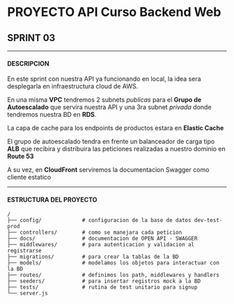 # PROYECTO API Curso Backend Web

## SPRINT 03
___

#### DESCRIPCION

En este sprint con nuestra API ya funcionando en local, la idea sera desplegarla en infraestructura cloud de AWS.

En una misma **VPC** tendremos 2 subnets *publicas* para el **Grupo de Autoescalado** que servira nuestra API y una 3ra subnet *privada* donde tendremos nuestra BD en **RDS**. 

La capa de cache para los endpoints de productos estara en **Elastic Cache**

El grupo de autoescalado tendra en frente un balanceador de carga tipo **ALB** que recibira y distribuira las peticiones realizadas a nuestro dominio en **Route 53**

A su vez, en **CloudFront** serviremos la documentacion Swagger como cliente estatico
___

#### ESTRUCTURA DEL PROYECTO

```
/
├── config/             # configuracion de la base de datos dev-test-prod
├── controllers/        # como se manejara cada peticion
├── docs/               # documentacion de OPEN API - SWAGGER
├── middlewares/        # para autenticacion y validacion al registrarse
├── migrations/         # para crear la tablas de la BD
├── models/             # modelamos los objetos para interactuar con la BD
├── routes/             # definimos los path, middlewares y handlers 
├── seeders/            # para insertar registros mock a la BD
├── tests/              # rutina de test unitario para signup
└── server.js                       
```
